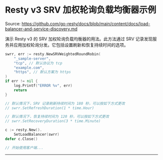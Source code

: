 # Resty v3 SRV 加权轮询负载均衡器示例

Source: https://github.com/go-resty/docs/blob/main/content/docs/load-balancer-and-service-discovery.md

演示 Resty v3 的 SRV 加权轮询负载均衡器的用法。此方法通过 SRV 记录发现服务并应用加权轮询分发。它包括设置刷新和恢复持续时间的选项。

```go
swrr, err := resty.NewSRVWeightedRoundRobin(
    "_sample-server",
    "tcp", // 默认协议为 tcp
    "example.com",
    "https", // 默认方案为 https
)
if err != nil {
    log.Printf("ERROR %v", err)
    return
}

// 默认情况下，SRV 记录刷新持续时间为 180 秒，可以按如下方式更改
// swrr.SetRefreshDuration(1 * time.Hour)

// 默认情况下，恢复持续时间为 120 秒，可以按如下方式更改
// swrr.SetRecoveryDuration(3 * time.Minute)

c := resty.New().
    SetLoadBalancer(swrr)
defer c.Close()

// 开始使用客户端...
```

--------------------------------
